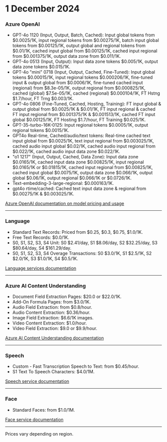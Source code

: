 # 1 December 2024

### Azure OpenAI

- GPT-4o 1120 (Input, Output, Batch, Cached): Input global tokens from $0.0025/1K, input regional tokens from $0.00275/1K, batch input global tokens from $0.00125/1K, output global and regional tokens from $0.01/1K, cached input global from $0.00125/1K, cached input regional from $0.001375/1K, output data zone from $0.011/1K.
- GPT-4o 0513 (Input, Output): Input data zone tokens $0.005/1K, output data zone tokens $0.015/1K.
- GPT-4o "mini" 0718 (Input, Output, Cached, Fine-Tuned): Input global tokens $0.00015/1K, input regional tokens $0.000206/1K, fine-tuned input & output global from $0.0006/1K, fine-tuned cached input (regional) from $8.3e-05/1K, output regional from $0.000825/1K, cached (global) $7.5e-05/1K, cached (regional) $0.000104/1K, FT Hstng $1.7/hour, FT Trng $0.003/1K.
- GPT-4o 0806 (Fine-Tuned, Cached, Hosting, Training): FT input global & output global from $0.0025/1K & $0.01/1K, FT input regional & cached FT input regional from $0.001375/1K & $0.001513/1K, cached FT input global $0.00125/1K, FT Hosting $1.7/hour, FT Training $0.025/1K.
- GPT-35-turbo-16K-0125: Input regional tokens $0.0005/1K, output regional tokens $0.0015/1K.
- GPT4o Real-time, Cached/audio/text tokens: Real-time cached text input global from $0.0025/1K, text input regional from $0.003025/1K, cached audio input global $0.02/1K, cached audio input regional from $0.022/1K, cached audio input data zone $0.022/1K.
- "o1 1217" (Input, Output, Cached, Data Zone): Input data zone $0.0165/1K, cached input data zone $0.00825/1K, input regional $0.0165/1K or $0.01815/1K, cached input regional from $0.00825/1K, cached input global $0.0075/1K, output data zone $0.066/1K, output global $0.06/1K, output regional $0.066/1K or $0.0726/1K.
- Text-embedding-3-large-regional: $0.000163/1K.
- gpt4o rtime/cached: Cached text input data zone & regional from $0.00275/1K & $0.003025/1K.

[Azure OpenAI documentation on model pricing and usage](https://learn.microsoft.com/azure/ai-services/openai/concepts/models)

---

### Language

- Standard Text Records: Priced from $0.25, $0.3, $0.75, $1.0/1K.
- Free Text Records: $0.0/1K.
- S0, S1, S2, S3, S4 Unit: S0 $2.41/day, S1 $8.06/day, S2 $32.25/day, S3 $80.64/day, S4 $161.29/day.
- S0, S1, S2, S3, S4 Overage Transactions: S0 $3.0/1K, S1 $2.5/1K, S2 $2.0/1K, S3 $1.0/1K, S4 $0.5/1K.

[Language services documentation](https://learn.microsoft.com/azure/ai-services/language-service/overview)

---

### Azure AI Content Understanding

- Document Field Extraction Pages: $20.0 or $22.0/1K.
- Add-On Formula Pages: from $3.0/1K.
- Audio Field Extraction: from $0.8/hour.
- Audio Content Extraction: $0.36/hour.
- Image Field Extraction: $6.6/1K images.
- Video Content Extraction: $1.0/hour.
- Video Field Extraction: $9.0 or $9.9/hour.

[Azure AI Content Understanding documentation](https://learn.microsoft.com/azure/ai-services/document-intelligence/)

---

### Speech

- Custom - Fast Transcription Speech to Text: from $0.45/hour.
- S1 Text To Speech Characters: $4.0/1M.

[Speech service documentation](https://learn.microsoft.com/azure/ai-services/speech-service/overview)

---

### Face

- Standard Faces: from $1.0/1M.

[Face service documentation](https://learn.microsoft.com/azure/ai-services/face/overview)

---

Prices vary depending on region.